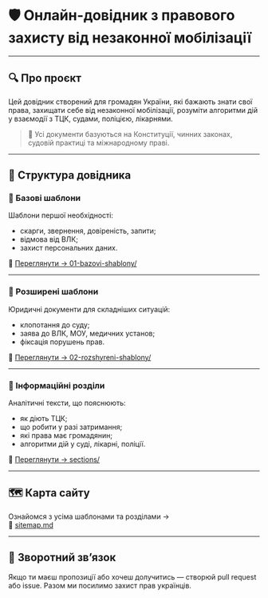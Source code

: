 # 🛡️ Онлайн-довідник з правового захисту від незаконної мобілізації

---

## 🔍 Про проєкт

Цей довідник створений для громадян України, які бажають знати свої права, захищати себе від незаконної мобілізації, розуміти алгоритми дій у взаємодії з ТЦК, судами, поліцією, лікарнями.

> 📌 Усі документи базуються на Конституції, чинних законах, судовій практиці та міжнародному праві.

---

## 📁 Структура довідника

### 📂 Базові шаблони
Шаблони першої необхідності:
- скарги, звернення, довіреність, запити;
- відмова від ВЛК;
- захист персональних даних.

🔗 [Переглянути → 01-bazovi-shablony/](01-bazovi-shablony/)

---

### 📂 Розширені шаблони
Юридичні документи для складніших ситуацій:
- клопотання до суду;
- заява до ВЛК, МОУ, медичних установ;
- фіксація порушень прав.

🔗 [Переглянути → 02-rozshyreni-shablony/](02-rozshyreni-shablony/)

---

### 📘 Інформаційні розділи
Аналітичні тексти, що пояснюють:
- як діють ТЦК;
- що робити у разі затримання;
- які права має громадянин;
- алгоритми дій у суді, лікарні, поліції.

🔗 [Переглянути → sections/](sections/)

---

## 🗺️ Карта сайту

Ознайомся з усіма шаблонами та розділами →  
🔗 [sitemap.md](sitemap.md)

---

## 💬 Зворотний зв’язок

Якщо ти маєш пропозиції або хочеш долучитись — створюй pull request або issue. Разом ми посилимо захист прав українців.